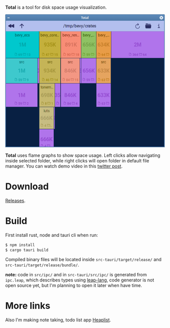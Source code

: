 **Total** is a tool for disk space usage visualization.

![App screenshot](/screenshot.png "App screenshot")

**Total** uses flame graphs to show space usage. Left clicks allow navigating inside selected folder, while right clicks will open folder in default file manager. You can watch demo video in this [twitter post](https://twitter.com/rsk/status/1723390454056583314).

# Download

[Releases](https://github.com/rsk700/total/releases).

# Build

First install rust, node and tauri cli when run:

```
$ npm install
$ cargo tauri build
```

Compiled binary files will be located inside `src-tauri/target/release/` and `src-tauri/target/release/bundle/`.

**note:** code in `src/ipc/` and in `src-tauri/src/ipc/` is generated from `ipc.leap`, which describes types using [leap-lang](https://github.com/rsk700/leap-lang), code generator is not open source yet, but I'm planning to open it later when have time.

# More links

Also I'm making note taking, todo list app [Heaplist](https://heaplist.app/).
